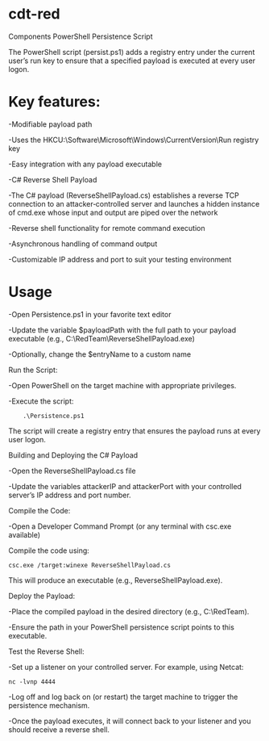 # cdt-red
Components
PowerShell Persistence Script

The PowerShell script (persist.ps1) adds a registry entry under the current user’s run key to ensure that a specified payload is executed at every user logon.

# Key features:

-Modifiable payload path

-Uses the HKCU:\Software\Microsoft\Windows\CurrentVersion\Run registry key

-Easy integration with any payload executable

-C# Reverse Shell Payload

-The C# payload (ReverseShellPayload.cs) establishes a reverse TCP connection to an attacker‑controlled server and launches a hidden instance of cmd.exe whose input and output are piped over the network

-Reverse shell functionality for remote command execution

-Asynchronous handling of command output

-Customizable IP address and port to suit your testing environment

# Usage
-Open Persistence.ps1 in your favorite text editor

-Update the variable $payloadPath with the full path to your payload executable (e.g., C:\RedTeam\ReverseShellPayload.exe)

-Optionally, change the $entryName to a custom name

Run the Script:

-Open PowerShell on the target machine with appropriate privileges.

-Execute the script:

        .\Persistence.ps1

The script will create a registry entry that ensures the payload runs at every user logon.

Building and Deploying the C# Payload

-Open the ReverseShellPayload.cs file

-Update the variables attackerIP and attackerPort with your controlled server’s IP address and port number.

Compile the Code:

-Open a Developer Command Prompt (or any terminal with csc.exe available)

Compile the code using:

    csc.exe /target:winexe ReverseShellPayload.cs

This will produce an executable (e.g., ReverseShellPayload.exe).

Deploy the Payload:

-Place the compiled payload in the desired directory (e.g., C:\RedTeam\).

-Ensure the path in your PowerShell persistence script points to this executable.

Test the Reverse Shell:

-Set up a listener on your controlled server. For example, using Netcat:

    nc -lvnp 4444

-Log off and log back on (or restart) the target machine to trigger the persistence mechanism.

-Once the payload executes, it will connect back to your listener and you should receive a reverse shell.
